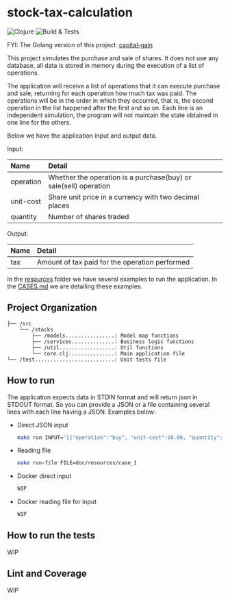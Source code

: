 # stock-tax-calculation
![Clojure](https://img.shields.io/badge/Clojure-%23Clojure.svg?logo=Clojure&logoColor=Clojure)
![Build & Tests](https://github.com/FabsHC/stock-tax-calculation/actions/workflows/clojure.yml/badge.svg)

FYI: The Golang version of this project: [capital-gain](https://github.com/FabsHC/capital-gain)

This project simulates the purchase and sale of shares. It does not use any database, all data is stored in memory during the execution of a list of operations.

The application will receive a list of operations that it can execute purchase and sale, returning for each operation how much tax was paid.
The operations will be in the order in which they occurred, that is, the second operation in the list happened after the first and so on.
Each line is an independent simulation, the program will not maintain the state obtained in one line for the others.

Below we have the application input and output data.<br>

Input:

| Name              | Detail                                                           |
|:------------------|:-----------------------------------------------------------------| 
| operation         | Whether the operation is a purchase(buy) or sale(sell) operation |
| unit-cost         | Share unit price in a currency with two decimal places           |
| quantity          | Number of shares traded                                          |

Output:

| Name | Detail                                         |
|:-----|:-----------------------------------------------| 
| tax  | Amount of tax paid for the operation performed |

In the [resources](doc/resources) folder we have several examples to run the application.
In the [CASES.md](doc/CASES.md) we are detailing these examples.

## Project Organization
```
├── /src
    └── /stocks
        ├── /models................: Model map functions
        ├── /services..............: Business logic functions
        ├── /util..................: Util functions 
        └── core.clj...............: Main application file
└── /test..........................: Unit tests file
```

## How to run
The application expects data in STDIN format and will return json in STDOUT format. So you can provide a JSON or a file containing several lines with each line having a JSON.
Examples below:
- Direct JSON input
    ```bash
    make run INPUT='[{"operation":"buy", "unit-cost":10.00, "quantity": 100}, {"operation":"sell", "unit-cost":15.00, "quantity": 50}, {"operation":"sell", "unit-cost":15.00, "quantity": 50}]'
    ```
- Reading file
    ```bash
    make run-file FILE=doc/resources/case_1
    ```
- Docker direct input
    ```bash
    WIP 
    ```
- Docker reading file for input
    ```bash
    WIP 
    ```
## How to run the tests
WIP

## Lint and Coverage
WIP
